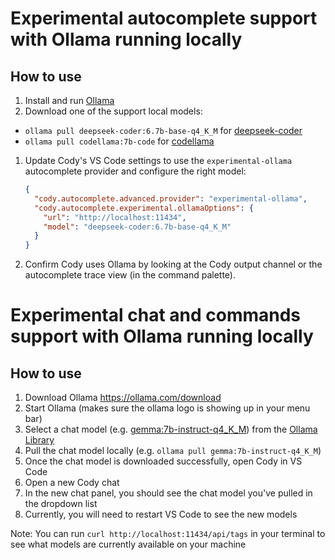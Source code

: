 # Experimental autocomplete support with Ollama running locally

## How to use

1. Install and run [Ollama](https://ollama.ai/)
1. Download one of the support local models:

- `ollama pull deepseek-coder:6.7b-base-q4_K_M` for [deepseek-coder](https://ollama.ai/library/deepseek-coder)
- `ollama pull codellama:7b-code` for [codellama](https://ollama.ai/library/codellama)

1. Update Cody's VS Code settings to use the `experimental-ollama` autocomplete provider and configure the right model:

   ```json
   {
     "cody.autocomplete.advanced.provider": "experimental-ollama",
     "cody.autocomplete.experimental.ollamaOptions": {
       "url": "http://localhost:11434",
       "model": "deepseek-coder:6.7b-base-q4_K_M"
     }
   }
   ```

1. Confirm Cody uses Ollama by looking at the Cody output channel or the autocomplete trace view (in the command palette).

# Experimental chat and commands support with Ollama running locally

## How to use

1. Download Ollama https://ollama.com/download
2. Start Ollama (makes sure the ollama logo is showing up in your menu bar)
3. Select a chat model (e.g. [gemma:7b-instruct-q4_K_M](https://ollama.com/library/gemma:7b-instruct-q4_K_M)) from the [Ollama Library](https://ollama.com/library)
4. Pull the chat model locally (e.g. `ollama pull gemma:7b-instruct-q4_K_M`)
5. Once the chat model is downloaded successfully, open Cody in VS Code
6. Open a new Cody chat
7. In the new chat panel, you should see the chat model you've pulled in the dropdown list
8. Currently, you will need to restart VS Code to see the new models

Note: You can run `curl http://localhost:11434/api/tags` in your terminal to see what models are currently available on your machine
